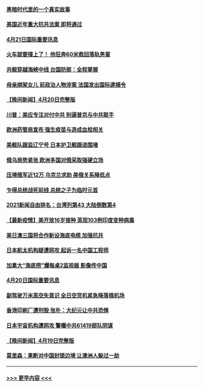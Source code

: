 #### [黑暗时代里的一个真实故事](../pages/prog202/a103100172.md?t=04211901) 
#### [美国近年重大抗共法案 即将通过](../pages/prog202/a103100911.md?t=04211901) 
#### [4月21日国际重要讯息](../pages/prog202/a103100892.md?t=04211901) 
#### [火车就要撞上了！ 他狂奔60米救回落轨男童](../pages/prog202/a103100806.md?t=04211901) 
#### [共舰穿越海峡中线 台国防部：全程掌握](../pages/prog202/a103100508.md?t=04211901) 
#### [母亲绑架女儿 前政治人物涉案 法国发出国际逮捕令](../pages/prog202/a103100696.md?t=04211901) 
#### [【晚间新闻】4月20日完整版](../pages/prog202/a103100681.md?t=04211901) 
#### [川普：美应专注对付中共 别逼普京与中共联手](../pages/prog202/a103100656.md?t=04211901) 
#### [欧洲药管局宣布 强生疫苗与造成血栓相关](../pages/prog202/a103100437.md?t=04211901) 
#### [美舰队跟监辽宁号 日本护卫舰跟进围堵](../pages/prog202/a103099742.md?t=04211901) 
#### [俄乌局势紧张 欧洲多国对俄采取强硬立场](../pages/prog202/a103100192.md?t=04211901) 
#### [压境俄军近12万 乌克兰求助 美俄关系降低点](../pages/prog202/a103100511.md?t=04211901) 
#### [乍得总统战死前线 总统之子为临时元首](../pages/prog202/a103100466.md?t=04211901) 
#### [2021新闻自由排名：台湾列第43 大陆倒数第4](../pages/prog202/a103100400.md?t=04211901) 
#### [【最新疫情】美开放16岁接种 英现103例印度变种病毒](../pages/prog202/a103100287.md?t=04211901) 
#### [美日澳三国将合作新设海底电缆 加强抗共](../pages/prog202/a103100285.md?t=04211901) 
#### [日本航太机构疑遭网攻  起诉一名中国工程师](../pages/prog202/a103100235.md?t=04211901) 
#### [加拿大“海底捞”爆每桌2监视器 影像传中国](../pages/prog202/a103100064.md?t=04211901) 
#### [4月20日国际重要讯息](../pages/prog202/a103100060.md?t=04211901) 
#### [副驾驶万米高空失意识 全日空货机紧急降落俄机场](../pages/prog202/a103100032.md?t=04211901) 
#### [香港印刷厂遭刑毁 张朴：大纪元让中共恐惧](../pages/prog202/a103100039.md?t=04211901) 
#### [日本宇宙机构遭网攻 警曝中共61419部队阴谋](../pages/prog202/a103099979.md?t=04211901) 
#### [【晚间新闻】4月19日完整版](../pages/prog202/a103099953.md?t=04211901) 
#### [莫里森：果断对中国封锁边境 让澳洲人躲过一劫](../pages/prog202/a103099890.md?t=04211901) 

----
#### [ >>> 更早内容 <<< ](../indexes/prog202-earlier.md)
